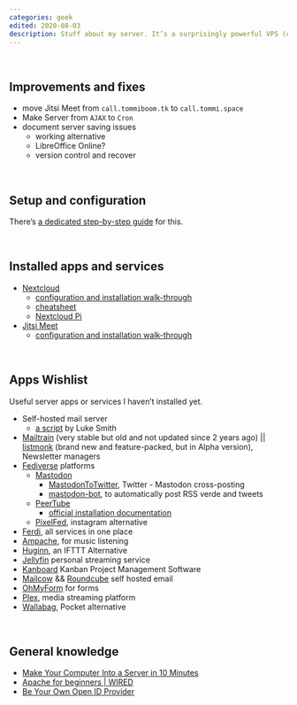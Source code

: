 ```yaml
---
categories: geek
edited: 2020-08-03
description: Stuff about my server. It’s a surprisingly powerful VPS (considered how much I pay for it) hosted in Germany by <a href='https://contabo.com/' rel='noopener noreferrer' target='_blank'>Contabo</a> and it runs <a href='https://releases.ubuntu.com/20.04/)' rel='noopener noreferrer' target='_blank'>Ubuntu 20.04</a>
---
```


<br />

## Improvements and fixes

- move Jitsi Meet from `call.tommiboom.tk` to `call.tommi.space`
- Make Server from `AJAX` to `Cron`
- document server saving issues
    - working alternative
    - LibreOffice Online?
    - version control and recover

<br />

## Setup and configuration

There’s [a dedicated step-by-step guide](/server-setup) for this.

<br />

## Installed apps and services

- [Nextcloud](https://nextcloud.com)
	- [configuration and installation walk-through](/server-setup#nextcloud)
	- [cheatsheet](/server-setup#nextcloud-cheatsheet)
	- [Nextcloud Pi](https://ownyourbits.com/nextcloudpi/)
- [Jitsi Meet](https://jitsi.org)
	- [configuration and installation walk-through](/server-setup#jitsi-meet)
	
<br />

## Apps Wishlist

Useful server apps or services I haven’t installed yet.

- Self-hosted mail server
	- [a script](https://github.com/LukeSmithxyz/emailwiz) by Luke Smith
- [Mailtrain](https://mailtrain.org) (very stable but old and not updated since 2 years ago) \|\| [listmonk](https://listmonk.app) (brand new and feature-packed, but in Alpha version), Newsletter managers
- [Fediverse](https://fediverse.network/) platforms
	- [Mastodon](https://joinmastodon.org/)
	    - [MastodonToTwitter](https://github.com/AmauryCarrade/MastodonToTwitter), Twitter - Mastodon cross-posting
	    - [mastodon-bot](https://github.com/yogthos/mastodon-bot), to automatically post RSS verde and tweets
	- [PeerTube](https://joinpeertube.org)
		- [official installation documentation](/https://docs.joinpeertube.org/#/install-any-os)
	- [PixelFed](https://pixelfed.org/), instagram alternative
- [Ferdi](https://github.com/getferdi/server), all services in one place
- [Ampache](http://ampache.org/), for music listening
- [Huginn](https://github.com/huginn/huginn), an IFTTT Alternative
- [Jellyfin](https://jellyfin.org/) personal streaming service
- [Kanboard](https://kanboard.org/) Kanban Project Management Software
- [Mailcow](https://mailcow.email/) && [Roundcube](https://roundcube.net/) self hosted email
- [OhMyForm](https://ohmyform.com/docs/install/) for forms
- [Plex](https://www.plex.tv), media streaming platform
- [Wallabag](https://hub.docker.com/r/wallabag/wallabag), Pocket alternative

<br />

## General knowledge

- [Make Your Computer Into a Server in 10 Minutes](https://www.instructables.com/id/Make-Your-Computer-Into-A-Server-in-10-Minutes-fr/)
- [Apache for beginners \| WIRED](https://www.wired.com/2010/02/Apache_for_Beginners/)
- [Be Your Own Open ID Provider](https://www.wired.com/2010/02/Be_Your_Own_OpenID_Provider/)
